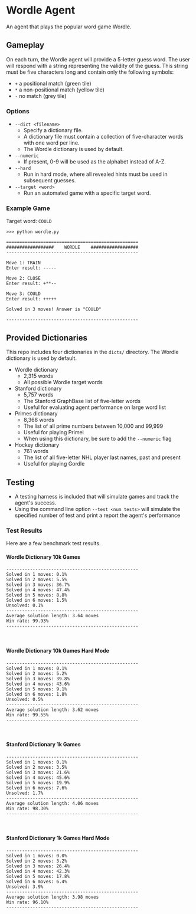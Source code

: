 # Wordle Agent
An agent that plays the popular word game Wordle.

## Gameplay

On each turn, the Wordle agent will provide a 5-letter guess word. The user
will respond with a string representing the validity of the guess. This
string must be five characters long and contain only the following symbols:

* `+` a positional match (green tile)
* `*` a non-positional match (yellow tile)
* `-` no match (grey tile)

### Options
* `--dict <filename>`
  * Specify a dictionary file.
  * A dictionary file must contain a collection of five-character words with one word per line.
  * The Wordle dictionary is used by default.
* `--numeric`
  * If present, 0-9 will be used as the alphabet instead of A-Z.
* `--hard`
  * Run in hard mode, where all revealed hints must be used in subsequent guesses.
* `--target <word>`
  * Run an automated game with a specific target word.

### Example Game
Target word: `COULD`
```
>>> python wordle.py

==================================================
##################    WORDLE    ##################
--------------------------------------------------

Move 1: TRAIN
Enter result: -----

Move 2: CLOSE
Enter result: +**--

Move 3: COULD
Enter result: +++++

Solved in 3 moves! Answer is "COULD"

--------------------------------------------------
```

## Provided Dictionaries
This repo includes four dictionaries in the `dicts/` directory. The Wordle dictionary is used by default.
* Wordle dictionary
  * 2,315 words
  * All possible Wordle target words
* Stanford dictionary
  * 5,757 words
  * The Stanford GraphBase list of five-letter words
  * Useful for evaluating agent performance on large word list
* Primes dictionary
  * 8,368 words
  * The list of all prime numbers between 10,000 and 99,999
  * Useful for playing Primel
  * When using this dictionary, be sure to add the `--numeric` flag
* Hockey dictionary
  * 761 words
  * The list of all five-letter NHL player last names, past and present
  * Useful for playing Gordle

## Testing
* A testing harness is included that will simulate games and track the agent's success.
* Using the command line option `--test <num tests>` will simulate the specified number of test and print a report the agent's performance

### Test Results
Here are a few benchmark test results.

#### Wordle Dictionary 10k Games
```
--------------------------------------------------
Solved in 1 moves: 0.1%
Solved in 2 moves: 5.5%
Solved in 3 moves: 36.7%
Solved in 4 moves: 47.4%
Solved in 5 moves: 8.8%
Solved in 6 moves: 1.5%
Unsolved: 0.1%
--------------------------------------------------
Average solution length: 3.64 moves
Win rate: 99.93%
--------------------------------------------------
```
<br>

#### Wordle Dictionary 10k Games Hard Mode
```
--------------------------------------------------
Solved in 1 moves: 0.1%
Solved in 2 moves: 5.2%
Solved in 3 moves: 39.8%
Solved in 4 moves: 43.6%
Solved in 5 moves: 9.1%
Solved in 6 moves: 1.8%
Unsolved: 0.5%
--------------------------------------------------
Average solution length: 3.62 moves
Win rate: 99.55%
--------------------------------------------------
```
<br>

#### Stanford Dictionary 1k Games
```
--------------------------------------------------
Solved in 1 moves: 0.1%
Solved in 2 moves: 3.5%
Solved in 3 moves: 21.6%
Solved in 4 moves: 45.6%
Solved in 5 moves: 19.9%
Solved in 6 moves: 7.6%
Unsolved: 1.7%
--------------------------------------------------
Average solution length: 4.06 moves
Win rate: 98.30%
--------------------------------------------------
```
<br>

#### Stanford Dictionary 1k Games Hard Mode
```
--------------------------------------------------
Solved in 1 moves: 0.0%
Solved in 2 moves: 3.2%
Solved in 3 moves: 26.4%
Solved in 4 moves: 42.3%
Solved in 5 moves: 17.8%
Solved in 6 moves: 6.4%
Unsolved: 3.9%
--------------------------------------------------
Average solution length: 3.98 moves
Win rate: 96.10%
--------------------------------------------------
```
<br>